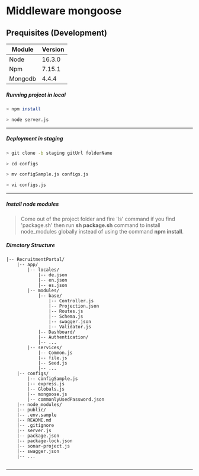 # Middleware mongoose

## Prequisites (Development)

| Module | Version |
| --- | --- |
| Node | 16.3.0 |
| Npm | 7.15.1 |
| Mongodb | 4.4.4 |

##### Running project in local
``` bash
> npm install

> node server.js

```
------------

##### Deployment in staging

``` bash
> git clone -b staging gitUrl folderName

> cd configs

> mv configSample.js configs.js

> vi configs.js

```
------------

##### Install node modules

> Come out of the project folder and fire 'ls' command if you find 'package.sh' then run **sh package.sh** command to install node_modules globally instead of using the command **npm install**.

##### Directory Structure
```
|-- RecruitmentPortal/
    |-- app/
        |-- locales/
            |-- de.json
            |-- en.json
            |-- es.json
        |-- modules/
            |-- base/
                |-- Controller.js
                |-- Projection.json
                |-- Routes.js
                |-- Schema.js
                |-- swagger.json
                |-- Validator.js
            |-- Dashboard/
            |-- Authentication/
            |-- ...
        |-- services/
            |-- Common.js
            |-- file.js
            |-- Seed.js
            |-- ...
    |-- configs/
        |-- configSample.js
        |-- express.js
        |-- Globals.js
        |-- mongoose.js
        |-- commonlyUsedPassword.json
    |-- node_modules/
    |-- public/
    |-- .env.sample
    |-- README.md
    |-- .gitignore
    |-- server.js
    |-- package.json
    |-- package-lock.json
    |-- sonar-project.js
    |-- swagger.json
    |-- ...
       
```
-------------

